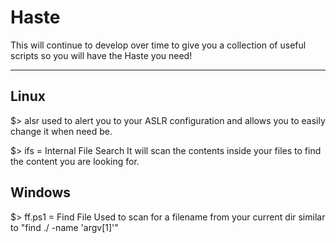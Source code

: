 # Haste

This will continue to develop over time
to give you a collection of useful
scripts so you will have the Haste you need!

-------------------------------------------

## Linux

$> alsr
used to alert you to your ASLR configuration
and allows you to easily change it when need be.

$> ifs = Internal File Search
It will scan the contents inside your files to
find the content you are looking for.

## Windows

$> ff.ps1 = Find File
Used to scan for a filename from your current dir
similar to "find ./ -name 'argv[1]'"


